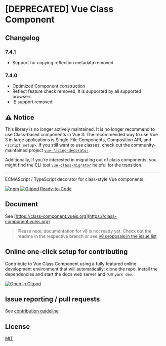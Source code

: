 # [DEPRECATED] Vue Class Component

## Changelog

### 7.4.1

- Support for copying reflection metadata removed

### 7.4.0

- Optimized Component construction
- Reflect feature check removed, It is supported by all supported browsers
- IE support removed

## ⚠️ Notice

This library is no longer actively maintained. It is no longer recommend to use Class-based components in Vue 3. The recommended way to use Vue 3 in large applications is Single-File Components, Composition API, and `<script setup>`. If you still want to use classes, check out the community-maintained project [`vue-facing-decorator`](https://facing-dev.github.io/vue-facing-decorator/#/).

Additionally, if you're interested in migrating out of class components, you might find the CLI tool [`vue-class-migrator`](https://github.com/getyourguide/vue-class-migrator) helpful for the transition.

---

ECMAScript / TypeScript decorator for class-style Vue components.

[![npm](https://img.shields.io/npm/v/vue-class-component.svg)](https://www.npmjs.com/package/vue-class-component) [![Gitpod Ready-to-Code](https://img.shields.io/badge/Gitpod-Ready--to--Code-blue?logo=gitpod)](https://gitpod.io/#https://github.com/vuejs/vue-class-component)

## Document

See [https://class-component.vuejs.org](https://class-component.vuejs.org)

> Please note, documentation for v8 is not ready yet. Check out the readme in the respective branch or see [v8 proposals in the issue list](https://github.com/vuejs/vue-class-component/issues?q=is%3Aopen+is%3Aissue+label%3Av8)

## Online one-click setup for contributing

Contribute to Vue Class Component using a fully featured online development environment that will automatically: clone the repo, install the dependencies and start the docs web server and run `yarn dev`.

[![Open in Gitpod](https://gitpod.io/button/open-in-gitpod.svg)](https://gitpod.io/from-referrer/)

## Issue reporting / pull requests

See [contribution guideline](./.github/CONTRIBUTING.md)

## License

[MIT](http://opensource.org/licenses/MIT)
